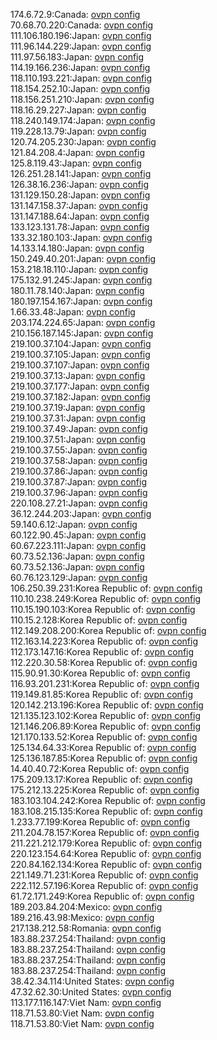 174.6.72.9:Canada: [ovpn config](vpn/174_6_72_9.ovpn)  
70.68.70.220:Canada: [ovpn config](vpn/70_68_70_220.ovpn)  
111.106.180.196:Japan: [ovpn config](vpn/111_106_180_196.ovpn)  
111.96.144.229:Japan: [ovpn config](vpn/111_96_144_229.ovpn)  
111.97.56.183:Japan: [ovpn config](vpn/111_97_56_183.ovpn)  
114.19.166.236:Japan: [ovpn config](vpn/114_19_166_236.ovpn)  
118.110.193.221:Japan: [ovpn config](vpn/118_110_193_221.ovpn)  
118.154.252.10:Japan: [ovpn config](vpn/118_154_252_10.ovpn)  
118.156.251.210:Japan: [ovpn config](vpn/118_156_251_210.ovpn)  
118.16.29.227:Japan: [ovpn config](vpn/118_16_29_227.ovpn)  
118.240.149.174:Japan: [ovpn config](vpn/118_240_149_174.ovpn)  
119.228.13.79:Japan: [ovpn config](vpn/119_228_13_79.ovpn)  
120.74.205.230:Japan: [ovpn config](vpn/120_74_205_230.ovpn)  
121.84.208.4:Japan: [ovpn config](vpn/121_84_208_4.ovpn)  
125.8.119.43:Japan: [ovpn config](vpn/125_8_119_43.ovpn)  
126.251.28.141:Japan: [ovpn config](vpn/126_251_28_141.ovpn)  
126.38.16.236:Japan: [ovpn config](vpn/126_38_16_236.ovpn)  
131.129.150.28:Japan: [ovpn config](vpn/131_129_150_28.ovpn)  
131.147.158.37:Japan: [ovpn config](vpn/131_147_158_37.ovpn)  
131.147.188.64:Japan: [ovpn config](vpn/131_147_188_64.ovpn)  
133.123.131.78:Japan: [ovpn config](vpn/133_123_131_78.ovpn)  
133.32.180.103:Japan: [ovpn config](vpn/133_32_180_103.ovpn)  
14.133.14.180:Japan: [ovpn config](vpn/14_133_14_180.ovpn)  
150.249.40.201:Japan: [ovpn config](vpn/150_249_40_201.ovpn)  
153.218.18.110:Japan: [ovpn config](vpn/153_218_18_110.ovpn)  
175.132.91.245:Japan: [ovpn config](vpn/175_132_91_245.ovpn)  
180.11.78.140:Japan: [ovpn config](vpn/180_11_78_140.ovpn)  
180.197.154.167:Japan: [ovpn config](vpn/180_197_154_167.ovpn)  
1.66.33.48:Japan: [ovpn config](vpn/1_66_33_48.ovpn)  
203.174.224.65:Japan: [ovpn config](vpn/203_174_224_65.ovpn)  
210.156.187.145:Japan: [ovpn config](vpn/210_156_187_145.ovpn)  
219.100.37.104:Japan: [ovpn config](vpn/219_100_37_104.ovpn)  
219.100.37.105:Japan: [ovpn config](vpn/219_100_37_105.ovpn)  
219.100.37.107:Japan: [ovpn config](vpn/219_100_37_107.ovpn)  
219.100.37.13:Japan: [ovpn config](vpn/219_100_37_13.ovpn)  
219.100.37.177:Japan: [ovpn config](vpn/219_100_37_177.ovpn)  
219.100.37.182:Japan: [ovpn config](vpn/219_100_37_182.ovpn)  
219.100.37.19:Japan: [ovpn config](vpn/219_100_37_19.ovpn)  
219.100.37.31:Japan: [ovpn config](vpn/219_100_37_31.ovpn)  
219.100.37.49:Japan: [ovpn config](vpn/219_100_37_49.ovpn)  
219.100.37.51:Japan: [ovpn config](vpn/219_100_37_51.ovpn)  
219.100.37.55:Japan: [ovpn config](vpn/219_100_37_55.ovpn)  
219.100.37.58:Japan: [ovpn config](vpn/219_100_37_58.ovpn)  
219.100.37.86:Japan: [ovpn config](vpn/219_100_37_86.ovpn)  
219.100.37.87:Japan: [ovpn config](vpn/219_100_37_87.ovpn)  
219.100.37.96:Japan: [ovpn config](vpn/219_100_37_96.ovpn)  
220.108.27.21:Japan: [ovpn config](vpn/220_108_27_21.ovpn)  
36.12.244.203:Japan: [ovpn config](vpn/36_12_244_203.ovpn)  
59.140.6.12:Japan: [ovpn config](vpn/59_140_6_12.ovpn)  
60.122.90.45:Japan: [ovpn config](vpn/60_122_90_45.ovpn)  
60.67.223.111:Japan: [ovpn config](vpn/60_67_223_111.ovpn)  
60.73.52.136:Japan: [ovpn config](vpn/60_73_52_136.ovpn)  
60.73.52.136:Japan: [ovpn config](vpn/60_73_52_136.ovpn)  
60.76.123.129:Japan: [ovpn config](vpn/60_76_123_129.ovpn)  
106.250.39.231:Korea Republic of: [ovpn config](vpn/106_250_39_231.ovpn)  
110.10.238.249:Korea Republic of: [ovpn config](vpn/110_10_238_249.ovpn)  
110.15.190.103:Korea Republic of: [ovpn config](vpn/110_15_190_103.ovpn)  
110.15.2.128:Korea Republic of: [ovpn config](vpn/110_15_2_128.ovpn)  
112.149.208.200:Korea Republic of: [ovpn config](vpn/112_149_208_200.ovpn)  
112.163.14.223:Korea Republic of: [ovpn config](vpn/112_163_14_223.ovpn)  
112.173.147.16:Korea Republic of: [ovpn config](vpn/112_173_147_16.ovpn)  
112.220.30.58:Korea Republic of: [ovpn config](vpn/112_220_30_58.ovpn)  
115.90.91.30:Korea Republic of: [ovpn config](vpn/115_90_91_30.ovpn)  
116.93.201.231:Korea Republic of: [ovpn config](vpn/116_93_201_231.ovpn)  
119.149.81.85:Korea Republic of: [ovpn config](vpn/119_149_81_85.ovpn)  
120.142.213.196:Korea Republic of: [ovpn config](vpn/120_142_213_196.ovpn)  
121.135.123.102:Korea Republic of: [ovpn config](vpn/121_135_123_102.ovpn)  
121.146.206.89:Korea Republic of: [ovpn config](vpn/121_146_206_89.ovpn)  
121.170.133.52:Korea Republic of: [ovpn config](vpn/121_170_133_52.ovpn)  
125.134.64.33:Korea Republic of: [ovpn config](vpn/125_134_64_33.ovpn)  
125.136.187.85:Korea Republic of: [ovpn config](vpn/125_136_187_85.ovpn)  
14.40.40.72:Korea Republic of: [ovpn config](vpn/14_40_40_72.ovpn)  
175.209.13.17:Korea Republic of: [ovpn config](vpn/175_209_13_17.ovpn)  
175.212.13.225:Korea Republic of: [ovpn config](vpn/175_212_13_225.ovpn)  
183.103.104.242:Korea Republic of: [ovpn config](vpn/183_103_104_242.ovpn)  
183.108.215.135:Korea Republic of: [ovpn config](vpn/183_108_215_135.ovpn)  
1.233.77.199:Korea Republic of: [ovpn config](vpn/1_233_77_199.ovpn)  
211.204.78.157:Korea Republic of: [ovpn config](vpn/211_204_78_157.ovpn)  
211.221.212.179:Korea Republic of: [ovpn config](vpn/211_221_212_179.ovpn)  
220.123.154.64:Korea Republic of: [ovpn config](vpn/220_123_154_64.ovpn)  
220.84.162.134:Korea Republic of: [ovpn config](vpn/220_84_162_134.ovpn)  
221.149.71.231:Korea Republic of: [ovpn config](vpn/221_149_71_231.ovpn)  
222.112.57.196:Korea Republic of: [ovpn config](vpn/222_112_57_196.ovpn)  
61.72.171.249:Korea Republic of: [ovpn config](vpn/61_72_171_249.ovpn)  
189.203.84.204:Mexico: [ovpn config](vpn/189_203_84_204.ovpn)  
189.216.43.98:Mexico: [ovpn config](vpn/189_216_43_98.ovpn)  
217.138.212.58:Romania: [ovpn config](vpn/217_138_212_58.ovpn)  
183.88.237.254:Thailand: [ovpn config](vpn/183_88_237_254.ovpn)  
183.88.237.254:Thailand: [ovpn config](vpn/183_88_237_254.ovpn)  
183.88.237.254:Thailand: [ovpn config](vpn/183_88_237_254.ovpn)  
183.88.237.254:Thailand: [ovpn config](vpn/183_88_237_254.ovpn)  
38.42.34.114:United States: [ovpn config](vpn/38_42_34_114.ovpn)  
47.32.62.30:United States: [ovpn config](vpn/47_32_62_30.ovpn)  
113.177.116.147:Viet Nam: [ovpn config](vpn/113_177_116_147.ovpn)  
118.71.53.80:Viet Nam: [ovpn config](vpn/118_71_53_80.ovpn)  
118.71.53.80:Viet Nam: [ovpn config](vpn/118_71_53_80.ovpn)  
